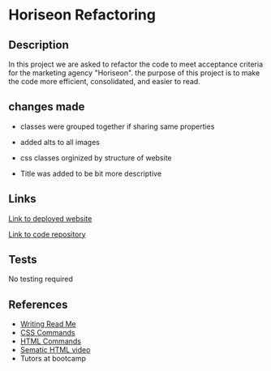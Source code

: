 # Horiseon Refactoring

## Description 

In this project we are asked to refactor the code to meet acceptance criteria for the marketing agency "Horiseon". the purpose of this project is to make the code more efficient, consolidated, and easier to read. 


## changes made
* classes were grouped together if sharing same properties

* added alts to all images

* css classes orginized by structure of website

* Title was added to be bit more descriptive

## Links

[Link to deployed website](https://edv07.github.io/Optimize-work/)

[Link to code repository](https://github.com/Edv07/Optimize-work)

## Tests

No testing required

## References

* [Writing Read Me](https://www.freecodecamp.org/news/how-to-write-a-good-readme-file/)
* [CSS Commands](https://www.w3schools.com/css/default.asp)
* [HTML Commands](https://www.w3schools.com/html/default.asp)
* [Sematic HTML video](https://www.youtube.com/watch?v=kX3TfdUqpuU&t=113s)
* Tutors at bootcamp
